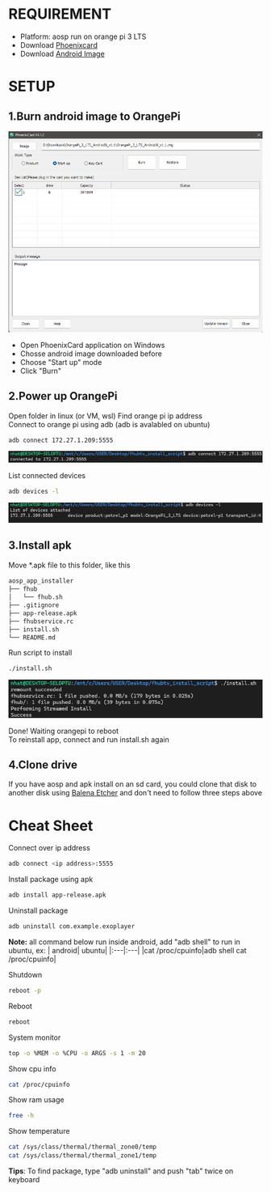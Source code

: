 # REQUIREMENT

- Platform: aosp run on orange pi 3 LTS
- Download [Phoenixcard](https://drive.google.com/drive/folders/1ui3vkKAu7Nl-iJuFJqJG2kJVB4CAzN8N)
- Download [Android Image](https://drive.google.com/drive/folders/1GPYZedwITu3139VuEBgnMDsKReyw3ZCs)

# SETUP

## 1.Burn android image to OrangePi

![alt text](media/image-1.png)

- Open PhoenixCard application on Windows
- Chosse android image downloaded before
- Choose "Start up" mode
- Click "Burn"

## 2.Power up OrangePi

Open folder in linux (or VM, wsl)
Find orange pi ip address  
Connect to orange pi using adb (adb is avalabled on ubuntu)

```sh
adb connect 172.27.1.209:5555
```

![alt text](media/image-2.png)

List connected devices

```sh
adb devices -l
```

![alt text](media/image-3.png)

## 3.Install apk

Move \*.apk file to this folder, like this

```
aosp_app_installer
├── fhub
│   └── fhub.sh
├── .gitignore
├── app-release.apk
├── fhubservice.rc
├── install.sh
└── README.md
```

Run script to install

```sh
./install.sh
```

![alt text](media/image-4.png)

Done! Waiting orangepi to reboot  
To reinstall app, connect and run install.sh again

## 4.Clone drive

If you have aosp and apk install on an sd card, you could clone that disk to another disk using [Balena Etcher](https://etcher.balena.io/) and don't need to follow three steps above

# Cheat Sheet

Connect over ip address

```sh
adb connect <ip address>:5555
```

Install package using apk

```sh
adb install app-release.apk
```

Uninstall package

```sh
adb uninstall com.example.exoplayer
```

**Note:** all command below run inside android, add "adb shell" to run in ubuntu, ex:
| android| ubuntu|
|:---|:---|
|cat /proc/cpuinfo|adb shell cat /proc/cpuinfo|

Shutdown

```sh
reboot -p
```

Reboot

```sh
reboot
```

System monitor

```sh
top -o %MEM -o %CPU -o ARGS -s 1 -m 20
```

Show cpu info

```sh
cat /proc/cpuinfo
```

Show ram usage

```sh
free -h
```

Show temperature

```sh
cat /sys/class/thermal/thermal_zone0/temp
cat /sys/class/thermal/thermal_zone1/temp
```

**Tips**: To find package, type "adb uninstall" and push "tab" twice on keyboard
